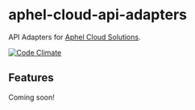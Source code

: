 aphel-cloud-api-adapters
================================

API Adapters for [Aphel Cloud Solutions](http://www.aphel.com.tr/).

[![Code Climate](https://codeclimate.com/github/Aphel-Cloud-Solutions/aphel-cloud-api-adapters.png)](https://codeclimate.com/github/Aphel-Cloud-Solutions/aphel-cloud-api-adapters)

## Features

Coming soon!
